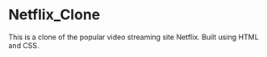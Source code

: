 # Netflix_Clone
This is a clone of the popular video streaming site Netflix. Built using HTML and CSS.
